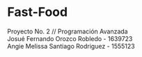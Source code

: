 # Fast-Food
Proyecto No. 2 // Programación Avanzada                
Josué Fernando Orozco Robledo - 1639723            
Angie Melissa Santiago Rodriguez - 1555123
